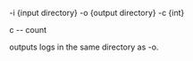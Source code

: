 -i {input directory} -o {output directory} -c {int}




c -- count




outputs logs in the same directory as -o.
